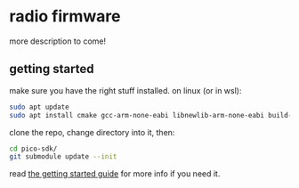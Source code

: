 # radio firmware
more description to come!

## getting started
make sure you have the right stuff installed. on linux (or in wsl):
```bash
sudo apt update
sudo apt install cmake gcc-arm-none-eabi libnewlib-arm-none-eabi build-essential
```

clone the repo, change directory into it, then:
```bash
cd pico-sdk/
git submodule update --init
```
read [the getting started guide] for more info if you need it.

[the getting started guide]: https://datasheets.raspberrypi.com/pico/getting-started-with-pico.pdf

